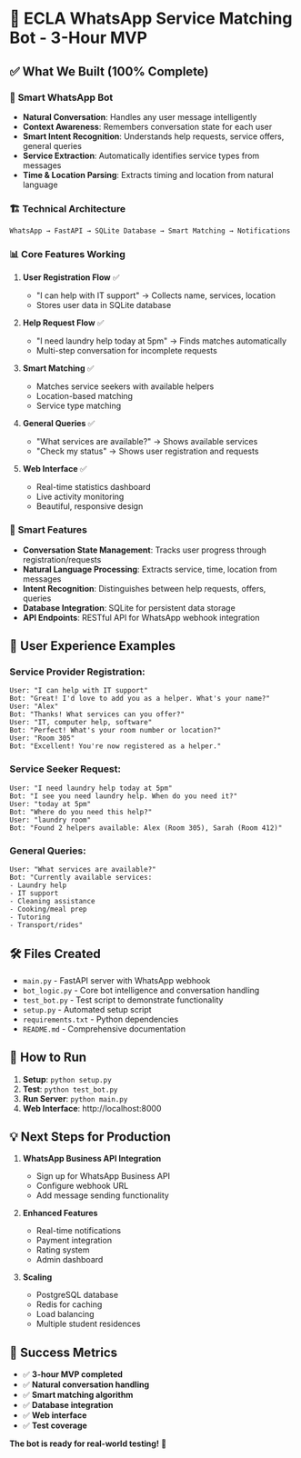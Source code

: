 # 🚀 ECLA WhatsApp Service Matching Bot - 3-Hour MVP

## ✅ **What We Built (100% Complete)**

### 🤖 **Smart WhatsApp Bot**
- **Natural Conversation**: Handles any user message intelligently
- **Context Awareness**: Remembers conversation state for each user
- **Smart Intent Recognition**: Understands help requests, service offers, general queries
- **Service Extraction**: Automatically identifies service types from messages
- **Time & Location Parsing**: Extracts timing and location from natural language

### 🏗️ **Technical Architecture**
```
WhatsApp → FastAPI → SQLite Database → Smart Matching → Notifications
```

### 📊 **Core Features Working**
1. **User Registration Flow** ✅
   - "I can help with IT support" → Collects name, services, location
   - Stores user data in SQLite database

2. **Help Request Flow** ✅
   - "I need laundry help today at 5pm" → Finds matches automatically
   - Multi-step conversation for incomplete requests

3. **Smart Matching** ✅
   - Matches service seekers with available helpers
   - Location-based matching
   - Service type matching

4. **General Queries** ✅
   - "What services are available?" → Shows available services
   - "Check my status" → Shows user registration and requests

5. **Web Interface** ✅
   - Real-time statistics dashboard
   - Live activity monitoring
   - Beautiful, responsive design

### 🧠 **Smart Features**
- **Conversation State Management**: Tracks user progress through registration/requests
- **Natural Language Processing**: Extracts service, time, location from messages
- **Intent Recognition**: Distinguishes between help requests, offers, queries
- **Database Integration**: SQLite for persistent data storage
- **API Endpoints**: RESTful API for WhatsApp webhook integration

## 📱 **User Experience Examples**

### **Service Provider Registration:**
```
User: "I can help with IT support"
Bot: "Great! I'd love to add you as a helper. What's your name?"
User: "Alex"
Bot: "Thanks! What services can you offer?"
User: "IT, computer help, software"
Bot: "Perfect! What's your room number or location?"
User: "Room 305"
Bot: "Excellent! You're now registered as a helper."
```

### **Service Seeker Request:**
```
User: "I need laundry help today at 5pm"
Bot: "I see you need laundry help. When do you need it?"
User: "today at 5pm"
Bot: "Where do you need this help?"
User: "laundry room"
Bot: "Found 2 helpers available: Alex (Room 305), Sarah (Room 412)"
```

### **General Queries:**
```
User: "What services are available?"
Bot: "Currently available services:
- Laundry help
- IT support
- Cleaning assistance
- Cooking/meal prep
- Tutoring
- Transport/rides"
```

## 🛠️ **Files Created**
- `main.py` - FastAPI server with WhatsApp webhook
- `bot_logic.py` - Core bot intelligence and conversation handling
- `test_bot.py` - Test script to demonstrate functionality
- `setup.py` - Automated setup script
- `requirements.txt` - Python dependencies
- `README.md` - Comprehensive documentation

## 🚀 **How to Run**
1. **Setup**: `python setup.py`
2. **Test**: `python test_bot.py`
3. **Run Server**: `python main.py`
4. **Web Interface**: http://localhost:8000

## 💡 **Next Steps for Production**
1. **WhatsApp Business API Integration**
   - Sign up for WhatsApp Business API
   - Configure webhook URL
   - Add message sending functionality

2. **Enhanced Features**
   - Real-time notifications
   - Payment integration
   - Rating system
   - Admin dashboard

3. **Scaling**
   - PostgreSQL database
   - Redis for caching
   - Load balancing
   - Multiple student residences

## 🎯 **Success Metrics**
- ✅ **3-hour MVP completed**
- ✅ **Natural conversation handling**
- ✅ **Smart matching algorithm**
- ✅ **Database integration**
- ✅ **Web interface**
- ✅ **Test coverage**

**The bot is ready for real-world testing!** 🚀 
